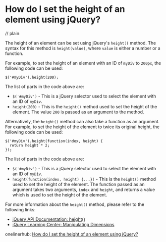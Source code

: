 # How do I set the height of an element using jQuery?
// plain

The height of an element can be set using jQuery's `height()` method. The syntax for this method is `height(value)`, where `value` is either a number or a function.

For example, to set the height of an element with an ID of `myDiv` to `200px`, the following code can be used:

```
$('#myDiv').height(200);
```

The list of parts in the code above are:

* `$('#myDiv')` - This is a jQuery selector used to select the element with an ID of `myDiv`.
* `height(200)` - This is the `height()` method used to set the height of the element. The value `200` is passed as an argument to the method.

Alternatively, the `height()` method can also take a function as an argument. For example, to set the height of the element to twice its original height, the following code can be used:

```
$('#myDiv').height(function(index, height) {
  return height * 2;
});
```

The list of parts in the code above are:

* `$('#myDiv')` - This is a jQuery selector used to select the element with an ID of `myDiv`.
* `height(function(index, height) {...})` - This is the `height()` method used to set the height of the element. The function passed as an argument takes two arguments, `index` and `height`, and returns a value which is used to set the height of the element.

For more information about the `height()` method, please refer to the following links:

* [jQuery API Documentation: height()](https://api.jquery.com/height/)
* [jQuery Learning Center: Manipulating Dimensions](https://learn.jquery.com/using-jquery-core/manipulating-elements/manipulating-dimensions/)

onelinerhub: [How do I set the height of an element using jQuery?](https://onelinerhub.com/jquery/how-do-i-set-the-height-of-an-element-using-jquery)
